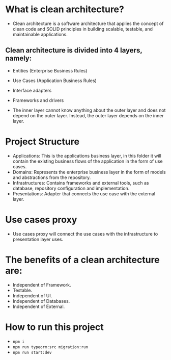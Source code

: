 # What is clean architecture?

- Clean architecture is a software architecture that applies the concept of clean code and SOLID principles in building scalable, testable, and maintainable applications.

## Clean architecture is divided into 4 layers, namely:

- Entities (Enterprise Business Rules)
- Use Cases (Application Business Rules)
- Interface adapters
- Frameworks and drivers

- The inner layer cannot know anything about the outer layer and does not depend on the outer layer. Instead, the outer layer depends on the inner layer.

# Project Structure

- Applications: This is the applications business layer, in this folder it will contain the existing business flows of the application in the form of use cases.
- Domains: Represents the enterprise business layer in the form of models and abstractions from the repository.
- Infrastructures: Contains frameworks and external tools, such as database, repository configuration and implementation.
- Presentations: Adapter that connects the use case with the external layer.

# Use cases proxy

- Use cases proxy will connect the use cases with the infrastructure to presentation layer uses.

# The benefits of a clean architecture are:

- Independent of Framework.
- Testable.
- Independent of UI.
- Independent of Databases.
- Independent of External.

# How to run this project

- `npm i`
- `npm run typeorm:src migration:run`
- `npm run start:dev`
